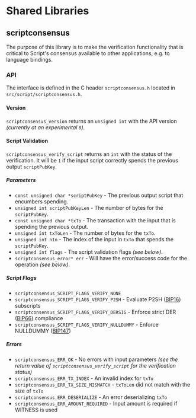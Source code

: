 Shared Libraries
================

## scriptconsensus

The purpose of this library is to make the verification functionality that is critical to Script's consensus available to other applications, e.g. to language bindings.

### API

The interface is defined in the C header `scriptconsensus.h` located in  `src/script/scriptconsensus.h`.

#### Version

`scriptconsensus_version` returns an `unsigned int` with the API version *(currently at an experimental `0`)*.

#### Script Validation

`scriptconsensus_verify_script` returns an `int` with the status of the verification. It will be `1` if the input script correctly spends the previous output `scriptPubKey`.

##### Parameters
- `const unsigned char *scriptPubKey` - The previous output script that encumbers spending.
- `unsigned int scriptPubKeyLen` - The number of bytes for the `scriptPubKey`.
- `const unsigned char *txTo` - The transaction with the input that is spending the previous output.
- `unsigned int txToLen` - The number of bytes for the `txTo`.
- `unsigned int nIn` - The index of the input in `txTo` that spends the `scriptPubKey`.
- `unsigned int flags` - The script validation flags *(see below)*.
- `scriptconsensus_error* err` - Will have the error/success code for the operation *(see below)*.

##### Script Flags
- `scriptconsensus_SCRIPT_FLAGS_VERIFY_NONE`
- `scriptconsensus_SCRIPT_FLAGS_VERIFY_P2SH` - Evaluate P2SH ([BIP16](bips/bip-0016.mediawiki)) subscripts
- `scriptconsensus_SCRIPT_FLAGS_VERIFY_DERSIG` - Enforce strict DER ([BIP66](bips/bip-0066.mediawiki)) compliance
- `scriptconsensus_SCRIPT_FLAGS_VERIFY_NULLDUMMY` - Enforce NULLDUMMY ([BIP147](bips/bip-0147.mediawiki))

##### Errors
- `scriptconsensus_ERR_OK` - No errors with input parameters *(see the return value of `scriptconsensus_verify_script` for the verification status)*
- `scriptconsensus_ERR_TX_INDEX` - An invalid index for `txTo`
- `scriptconsensus_ERR_TX_SIZE_MISMATCH` - `txToLen` did not match with the size of `txTo`
- `scriptconsensus_ERR_DESERIALIZE` - An error deserializing `txTo`
- `scriptconsensus_ERR_AMOUNT_REQUIRED` - Input amount is required if WITNESS is used
